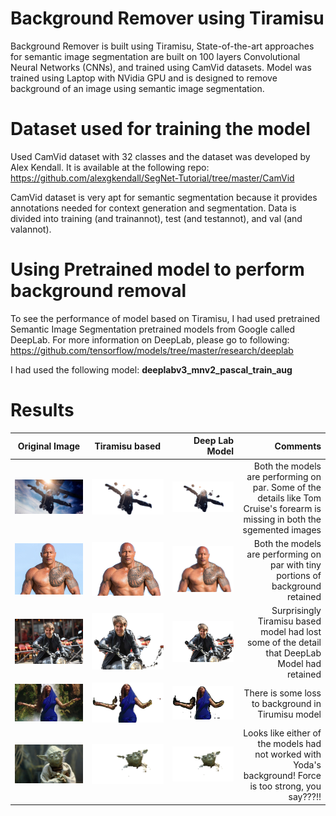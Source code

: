 # Background Remover using Tiramisu 

Background Remover is built using Tiramisu, State-of-the-art approaches for semantic image segmentation are built on 100 layers Convolutional Neural Networks (CNNs), and trained using CamVid datasets. Model was trained using Laptop with NVidia GPU and is designed to remove background of an image using semantic image segmentation.

# Dataset used for training the model

Used CamVid dataset with 32 classes and the dataset was developed by Alex Kendall. It is available at the following repo: https://github.com/alexgkendall/SegNet-Tutorial/tree/master/CamVid


CamVid dataset is very apt for semantic segmentation because it provides annotations needed for context generation and segmentation. Data is divided into training (and trainannot), test (and testannot), and val (and valannot). 

# Using Pretrained model to perform background removal

To see the performance of model based on Tiramisu, I had used pretrained Semantic Image Segmentation pretrained models from Google called DeepLab. For more information on DeepLab, please go to following: https://github.com/tensorflow/models/tree/master/research/deeplab

I had used the following model: <b>deeplabv3_mnv2_pascal_train_aug</b>

# Results

| Original Image       | Tiramisu based          | Deep Lab Model |    Comments |
| ------------- |:-------------:| -----:|-----:|
| ![Image of Halo jump](https://github.com/anigasan/GCI/blob/master/bgremover/images/halo.jpeg)    | ![image of Halo](https://github.com/anigasan/GCI/blob/master/bgremover/images/halo.png) | ![image of Halo](https://github.com/anigasan/GCI/blob/master/bgremover/images/halo%20(1).png) | Both the models are performing on par. Some of the details like Tom Cruise's forearm is missing in both the sgemented images  |
| ![Image of Halo jump](https://github.com/anigasan/GCI/blob/master/bgremover/images/dwayne.jpg)    | ![image of Halo](https://github.com/anigasan/GCI/blob/master/bgremover/images/dwayne.png) | ![image of Halo](https://github.com/anigasan/GCI/blob/master/bgremover/images/dwayne.png) | Both the models are performing on par with tiny portions of background retained  |
| ![Image of Halo jump](https://github.com/anigasan/GCI/blob/master/bgremover/images/tom1.jpg)    | ![image of Halo](https://github.com/anigasan/GCI/blob/master/bgremover/images/tom12.png) | ![image of Halo](https://github.com/anigasan/GCI/blob/master/bgremover/images/tom1%20(1).png) | Surprisingly Tiramisu based model had lost some of the detail that DeepLab Model had retained  |
| ![Image of Halo jump](https://github.com/anigasan/GCI/blob/master/bgremover/images/beyonce2.jpg)    | ![image of Halo](https://github.com/anigasan/GCI/blob/master/bgremover/images/beyonce2.png ) | ![image of Halo](https://github.com/anigasan/GCI/blob/master/bgremover/images/beyonce3.png) | There is some loss to background in Tirumisu model  |
| ![Image of Halo jump](https://github.com/anigasan/GCI/blob/master/bgremover/images/Yoda1.jpeg)    | ![image of Halo](https://github.com/anigasan/GCI/blob/master/bgremover/images/Yoda1.png) | ![image of Halo](https://github.com/anigasan/GCI/blob/master/bgremover/images/Yoda1.png) | Looks like either of the models had not worked  with Yoda's background! Force is too strong, you say???!!  |
